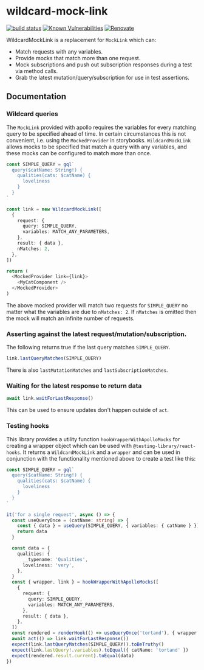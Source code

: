 # wildcard-mock-link

[![build status](https://circleci.com/gh/insidewhy/wildcard-mock-link.png?style=shield)](https://circleci.com/gh/insidewhy/wildcard-mock-link)
[![Known Vulnerabilities](https://snyk.io/test/github/insidewhy/wildcard-mock-link/badge.svg)](https://snyk.io/test/github/insidewhy/wildcard-mock-link)
[![Renovate](https://img.shields.io/badge/renovate-enabled-brightgreen.svg)](https://renovatebot.com)

WildcardMockLink is a replacement for `MockLink` which can:

- Match requests with any variables.
- Provide mocks that match more than one request.
- Mock subscriptions and push out subscription responses during a test via method calls.
- Grab the latest mutation/query/subscription for use in test assertions.

## Documentation

### Wildcard queries

The `MockLink` provided with apollo requires the variables for every matching query to be specified ahead of time. In certain circumstances this is not convenient, i.e. using the `MockedProvider` in storybooks. `WildcardMockLink` allows mocks to be specified that match a query with any variables, and these mocks can be configured to match more than once.

```typescript
const SIMPLE_QUERY = gql`
  query($catName: String!) {
    qualities(cats: $catName) {
      loveliness
    }
  }
`

const link = new WildcardMockLink([
  {
    request: {
      query: SIMPLE_QUERY,
      variables: MATCH_ANY_PARAMETERS,
    },
    result: { data },
    nMatches: 2,
  },
])

return (
  <MockedProvider link={link}>
    <MyCatComponent />
  </MockedProvider>
)
```

The above mocked provider will match two requests for `SIMPLE_QUERY` no matter what the variables are due to `nMatches: 2`. If `nMatches` is omitted then the mock will match an infinite number of requests.

### Asserting against the latest request/mutation/subscription.

The following returns true if the last query matches `SIMPLE_QUERY`.

```typescript
link.lastQueryMatches(SIMPLE_QUERY)
```

There is also `lastMutationMatches` and `lastSubscriptionMatches`.

### Waiting for the latest response to return data

```typescript
await link.waitForLastResponse()
```

This can be used to ensure updates don't happen outside of `act`.

### Testing hooks

This library provides a utility function `hookWrapperWithApolloMocks` for creating a wrapper object which can be used with `@testing-library/react-hooks`. It returns a `WildcardMockLink` and a `wrapper` and can be used in conjunction with the functionality mentioned above to create a test like this:

```typescript
const SIMPLE_QUERY = gql`
  query($catName: String!) {
    qualities(cats: $catName) {
      loveliness
    }
  }
`

it('for a single request', async () => {
  const useQueryOnce = (catName: string) => {
    const { data } = useQuery(SIMPLE_QUERY, { variables: { catName } })
    return data
  }

  const data = {
    qualities: {
      __typename: 'Qualities',
      loveliness: 'very',
    },
  }
  const { wrapper, link } = hookWrapperWithApolloMocks([
    {
      request: {
        query: SIMPLE_QUERY,
        variables: MATCH_ANY_PARAMETERS,
      },
      result: { data },
    },
  ])
  const rendered = renderHook(() => useQueryOnce('tortand'), { wrapper })
  await act(() => link.waitForLastResponse())
  expect(link.lastQueryMatches(SIMPLE_QUERY)).toBeTruthy()
  expect(link.lastQuery!.variables).toEqual({ catName: 'tortand' })
  expect(rendered.result.current).toEqual(data)
})
```
